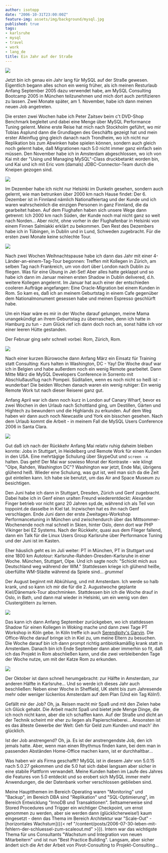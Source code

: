 ```yaml
---
author: isotopp
date: "2006-10-31T23:00:00Z"
feature-img: assets/img/background/mysql.jpg
published: true
tags:
- karlsruhe
- mysql
- travel
- work
- lang_de
title: Ein Jahr auf der Straße
---
```


![](/uploads/train_delayed.jpg)

Jetzt bin ich genau ein Jahr lang für MySQL auf der Straße gewesen.
Eigentlich begann alles schon ein wenig früher, als ich meinen Resturlaub Anfang September 2005 dazu verwendet habe, am MySQL Consulting Bootcamp 2005 in München teilzunehmen und mich dort auch zertifizieren zu lassen.
Zwei Monate später, am 1. November, habe ich dann meinen neuen Job angetreten.

Die ersten zwei Wochen habe ich Peter Zaitsev beim c't DVD-Shop Benchmark begleitet und dabei eine Menge über MySQL Performance Tuning gelernt.
Meine erste Reise hat mich nach Stockholm geführt, wo mir Tobias Asplund dann die Grundlagen des Geschäfts gezeigt hat und mein erster Alleinflug ging gleich danach nach 
Trondheim, wo ich nicht nur Replikation bis zum Abwinken habe spielen können, sondern auch gleich noch gelernt habe, daß Migrationen nach 5.0 nicht immer ganz einfach sein müssen.
Den November habe ich in Amsterdam abgeschlossen, wo ich von Kai mit der "Using und Managing MySQL"-Class druckbetankt worden bin, und Kai und ich mit Eric vom (damals) JDBC-Connector-Team durch die Kneipen gezogen sind.

![](/uploads/helsinki_hotel.jpg)

Im Dezember habe ich nicht nur Helsinki im Dunkeln gesehen, sondern auch gelernt, wie man betrunken über 2000 km nach Hause findet:
Der 6. Dezember ist in Finnland nämlich Nationalfeiertag und der Kunde und ich waren wahrscheinlich die einzigen Personen in ganz Finnland, die da gearbeitet haben.
Auf dem Flughafen haben sich unsere Wege dann getrennt: Ich 2000 km nach Süden, der Kunde noch mal nicht ganz so weit nach Norden...
Aber nicht, ohne vorher in der Flughafenbar in Helsinki von einem Finnen Salmiakki erklärt zu bekommen. 
Den Rest des Dezembers habe ich in Tübingen, in Dublin und in Lund, Schweden zugebracht. 
Für die ersten zwei Monate keine schlechte Tour.

![](/uploads/rome_sunlight.jpg)

Nach zwei Wochen Weihnachtspause habe ich dann das Jahr mit einer 4-Länder-an-einem-Tag-Tour begonnen: 
Treffen mit Kollegen in Zürich, am selben Tag nach Frankreich, um von dort über London nach Dublin zu fliegen.
Was für eine Übung in Jet-Set!
Aber alles hatte geklappt und so habe ich dann im Januar meinen ersten Shadow in Dublin delivered, d.h. weitere Kollegen angelernt.
Im Januar hat auch einer der entschieden cooleren Aufträge angefangen: 
Eine Oracle-Migration bei einem Kunden in Rom.
So kam es, daß ich an meinem Geburtstag in einem Cafe gegenüber dem Nationalmonument gesessen habe und meinen Espresso geschlürft habe.

Um ein Haar wäre es mir in der Woche darauf gelungen, meine Mama unangekündigt an ihrem Geburtstag zu überraschen, denn ich hatte in Hamburg zu tun - zum Glück rief ich dann doch noch an, sonst hätte ich vor einer leeren Hütte gestanden. 

Der Februar ging sehr schnell vorbei: Rom, Zürich, Rom. 

![](/uploads/hilton_sorrento.jpg)

Nach einer kurzen Bürowoche dann Anfang März ein Einsatz für Training statt Consulting: 
Kurs halten in Washington, DC - Yay!
Die Woche drauf war ich in Belgien und habe außerdem noch ein wenig Remote gearbeitet. 
Dann Mitte März die MySQL Developers Conference in Sorrento mit Abschlußausflug nach 
Pompeii.
Süditalien, wenn es noch nicht so heiß ist - wunderbar!
Die beiden Wochen danach waren ein wenig ruhiger:
Ein wenig Remote Work tut nach dieser Reiserei ganz gut. 

Anfang April war ich dann noch kurz in London auf Canary Wharf, bevor es zwei Wochen in den Urlaub nach Schottland ging, um Destillen, Gärten und Hightech zu bewundern und die Highlands zu erkunden.
Auf dem Weg haben wir dann auch noch Newcastle und York ein bisschen gesehen.
Nach dem Urlaub kommt die Arbeit - in meinem Fall die MySQL Users Conference 2006 in 
Santa Clara. 

![](/uploads/raygun.jpg)

Gut daß ich nach der Rückkehr Anfang Mai relativ ruhig daheim bleiben konnte: 
Jobs in Stuttgart, in Heidelberg und Remote Work für einen Kunden in den USA.
Eine mehrtägige Schulung über SkypeOut und `screen -x` halten. 
Das geht!
Der Mai war sowieso Monat der Kontraste - wie klingt "Olpe, Rahden, Washington DC"?
Washington war jetzt, Ende Mai, übrigens glühend heiß.
Wieder eine Schulung, was gut ist, weil man sich da die Zeit gut einteilen kann. 
Ich habe sie benutzt, um das Air and Space Museum zu besichtigen.

Den Juni habe ich dann in Stuttgart, Dresden, Zürich und Genf zugebracht.
Dabei habe ich in Genf einen uralten Freund wiederentdeckt:
Alexander Finger betrieb vor nicht ganz 20 Jahren syd.de, während ich als Teil von toppoint.de dasselbe in Kiel tat.
Inzwischen hat es ihn nach Genf verschlagen.
Ende Juni dann der erste Zweitages-Workshop Performancetuning in München und zwischendurch über das Mittsommer-Wochenende noch mal schnell in Skien, hinter Oslo, denn dort war 
PHP Vikinger bei EZ Systems. 
Nach der Rückkehr, quasi aus dem Flieger fallend, dann ein Talk für die Linux Users Group Karlsruhe über Performance Tuning und der Juni ist im Kasten.

Eher häuslich geht es im Juli weiter: 
PT in München, PT in Stuttgart und eine 1800 km Autotour: Karlsruhe-Rahden-Dresden-Karlsruhe in einer Woche.
München, Stuttgart, Olpe.
Und ich sagte noch: "Schickt mich aus Deutschland weg während der WM."
Stattdessen kriege ich glühend heiße, überfüllte WM-Städte während da Spiele sind... *grummel*

Der August beginnt mit Abkühlung, und mit Amsterdam.
Ich werde so halb krank, und so kann ich mir die für die 2. Augustwoche geplante Kiel/Dänemark-Tour abschminken.
Stattdessen bin ich die Woche drauf in 
Oslo, in Bath, und dann mal wieder in Helsinki, um ein wenig von den Clustergöttern zu lernen. 

![](/uploads/woking_martian.jpg)

Das kann ich dann Anfang September zurückgeben, wo ich stattdessen Shadow für einen Kollegen in Woking mache und dann zwei Tage PT Workshop in Köln gebe. 
In Köln treffe ich auch 
[Serendipity's Garvin](http://garv.in/serendipity/archives/976-Koelnisch-Walking-mit-Kris-und-Barbara-Schoeneberger.html).
Die Office-Woche darauf bringe ich in Kiel zu, um meine Eltern zu besuchen. 
Die Woche darauf bin ich dann prompt richtig antibiotikamäßig krank statt in Amsterdam.
Danach bin ich Ende September dann aber immerhin so fit, daß ich das Projekt in Rom abschließen kann, und die zwei verbleibenden Tage der Woche nutze, um mit der Katze Rom zu erkunden.

![](/uploads/i_am_sterdam.jpg)

Der Oktober ist dann schnell herumgebracht: 
zur Hälfte in Amsterdam, zur anderen Hälfte in Karlsruhe... 
Und so werde ich dieses Jahr auch beschließen:
Neben einer Woche in Sheffield, UK steht bis zum Jahresende mehr oder weniger lückenlos Amsterdam auf dem Plan (Und ein Tag Köln!).

Gefällt mir der Job?
Oh, ja.
Reisen macht mir Spaß und mit den Zielen habe ich Glück gehabt.
Die Arbeit macht Spaß und bietet jede Menge Dinge, die ich noch nicht kann, aber die ich schaffen kann. 
Auf der Straße und dicht an der Technik scheint mir eher zu liegen als Papierschieberei... 
Ansonsten ist es das älteste Gewerbe der Welt:
Geh für Geld zum Kunden und mach' ihn glücklich.

Ist der Job anstrengend?
Oh, ja.
Es ist der anstrengendste Job, den ich jemals hatte.
Aber, wenn man einen Rhythmus finden kann, bei dem man in passenden Abständen Home-Office machen kann, ist er durchhaltbar...

Was haben wir als Firma geschafft?
MySQL ist in diesem Jahr von 5.0.15 nach 5.0.27 gekommen und die 5.0 hat sich dabei langsam aber sicher in eine stabile Plattform verwandelt. 
Meine Kunden haben im Laufe des Jahres die Features von 5.0 entdeckt und so erobert sich MySQL immer mehr Anwendungen, die der Datenbank vorher verschlossen geblieben sind. 

Meine Hauptthemen im Bereich Operating waren "Monitoring" und "Backup", im Bereich DBA sind "Replikation" und "SQL-Optimierung", im Bereich Entwicklung "InnoDB und Transaktionen".
Seltsamerweise sind Stored Procedures und Trigger ein wichtiger Checkpoint, um ernst genommen zu werden, aber sie werden dann (glücklicherweise!) kaum eingesetzt - denn das Thema im Bereich Architektur war "Scale-Out" - 
[horizontales Wachstum]({{< ref "/content/posts/2006-07-30-leben-mit-fehlern-der-schluessel-zum-scaleout.md" >}}).
Intern war das wichtigste Thema für uns Consultants "Wachstum und Integration von neuen Mitarbeitern" und ist nun "Best Practice Building".
Langsam, aber sicher ändert sich die Art der Arbeit von Pivot-Consulting to Projekt-Consulting...
